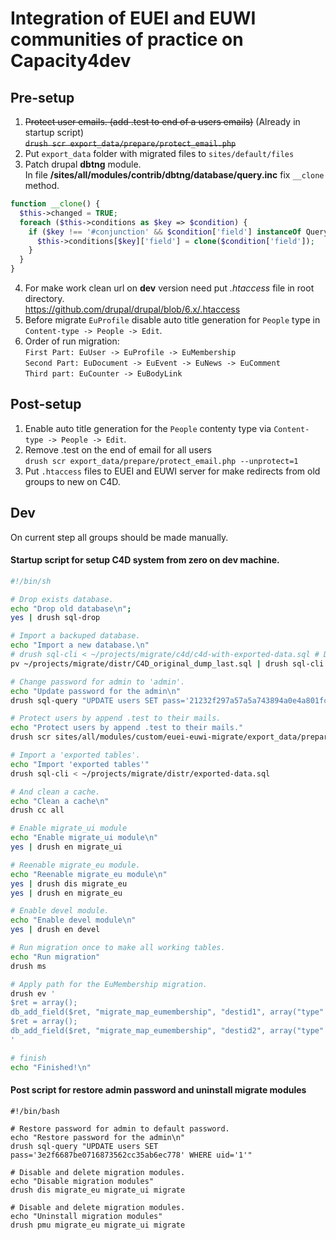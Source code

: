 # Integration of EUEI and EUWI communities of practice on Capacity4dev

## Pre-setup
1. ~~Protect user emails. (add .test to end of a users emails)~~ (Already in startup script)  
~~`drush scr export_data/prepare/protect_email.php`~~  
2. Put `export_data` folder with migrated files to `sites/default/files`  
3. Patch drupal __dbtng__ module.  
In file __/sites/all/modules/contrib/dbtng/database/query.inc__ fix `__clone` method.  
```php
function __clone() {
  $this->changed = TRUE;
  foreach ($this->conditions as $key => $condition) {
    if ($key !== '#conjunction' && $condition['field'] instanceOf QueryConditionInterface) {
      $this->conditions[$key]['field'] = clone($condition['field']);
    }
  }
}
```
4. For make work clean url on __dev__ version need put _.htaccess_ file in root directory.  
https://github.com/drupal/drupal/blob/6.x/.htaccess
7. Before migrate `EuProfile` disable auto title generation for `People` type in `Content-type -> People -> Edit`.
9. Order of run migration:  
``First Part: EuUser -> EuProfile -> EuMembership``  
``Second Part: EuDocument -> EuEvent -> EuNews -> EuComment``  
``Third part: EuCounter -> EuBodyLink``

## Post-setup
1. Enable auto title generation for the `People` contenty type via `Content-type -> People -> Edit`.
2. Remove .test on the end of email for all users  
`drush scr export_data/prepare/protect_email.php --unprotect=1`
3. Put `.htaccess` files to EUEI and EUWI server for make redirects from old groups to new on C4D.

## Dev

On current step all groups should be made manually.

#### Startup script for setup C4D system from zero on dev machine. 
```bash
#!/bin/sh

# Drop exists database.
echo "Drop old database\n";
yes | drush sql-drop

# Import a backuped database.
echo "Import a new database.\n"
# drush sql-cli < ~/projects/migrate/c4d/c4d-with-exported-data.sql # Dump without groups
pv ~/projects/migrate/distr/C4D_original_dump_last.sql | drush sql-cli

# Change password for admin to 'admin'.
echo "Update password for the admin\n"
drush sql-query "UPDATE users SET pass='21232f297a57a5a743894a0e4a801fc3' WHERE uid='1'"

# Protect users by append .test to their mails.
echo "Protect users by append .test to their mails."
drush scr sites/all/modules/custom/euei-euwi-migrate/export_data/prepare/protect_email.php

# Import a 'exported tables'.
echo "Import 'exported tables'"
drush sql-cli < ~/projects/migrate/distr/exported-data.sql

# And clean a cache.
echo "Clean a cache\n"
drush cc all

# Enable migrate_ui module
echo "Enable migrate_ui module\n"
yes | drush en migrate_ui

# Reenable migrate_eu module.
echo "Reenable migrate_eu module\n"
yes | drush dis migrate_eu 
yes | drush en migrate_eu

# Enable devel module.
echo "Enable devel module\n"
yes | drush en devel

# Run migration once to make all working tables.
echo "Run migration"
drush ms

# Apply path for the EuMembership migration.
drush ev '
$ret = array();
db_add_field($ret, "migrate_map_eumembership", "destid1", array("type" => "int", "length" => 11));
$ret = array();
db_add_field($ret, "migrate_map_eumembership", "destid2", array("type" => "int", "length" => 11));
'

# finish
echo "Finished!\n"
```

#### Post script for restore admin password and uninstall migrate modules
```
#!/bin/bash

# Restore password for admin to default password.
echo "Restore password for the admin\n"
drush sql-query "UPDATE users SET pass='3e2f6687be0716873562cc35ab6ec778' WHERE uid='1'"

# Disable and delete migration modules.
echo "Disable migration modules"
drush dis migrate_eu migrate_ui migrate 

# Disable and delete migration modules.
echo "Uninstall migration modules"
drush pmu migrate_eu migrate_ui migrate 
```
